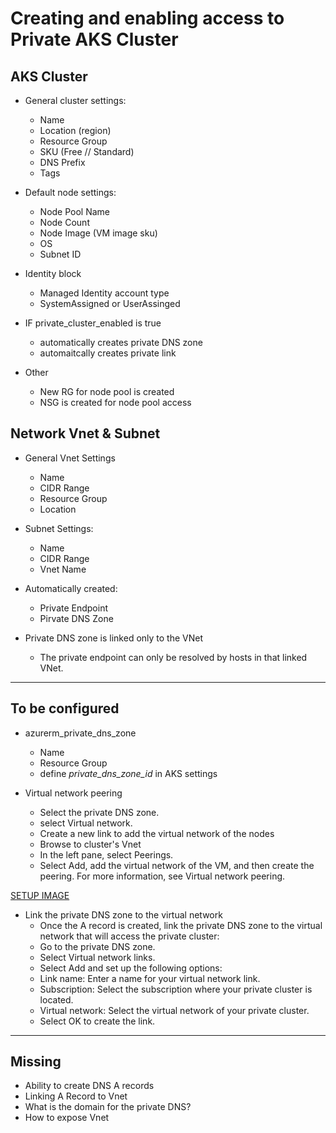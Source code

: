 # Creating and enabling access to Private AKS Cluster

## AKS Cluster
- General cluster settings:
    - Name
    - Location (region)
    - Resource Group
    - SKU (Free // Standard)
    - DNS Prefix
    - Tags

- Default node settings:
    - Node Pool Name
    - Node Count
    - Node Image (VM image sku)
    - OS
    - Subnet ID

- Identity block
    - Managed Identity account type
    - SystemAssigned or UserAssinged

- IF private_cluster_enabled is true
    - automatically creates private DNS zone
    - automaitcally creates private link

- Other
    - New RG for node pool is created
    - NSG is created for node pool access

## Network Vnet & Subnet
- General Vnet Settings
    - Name
    - CIDR Range
    - Resource Group
    - Location

- Subnet Settings:
    - Name
    - CIDR Range
    - Vnet Name

- Automatically created:
    - Private Endpoint
    - Pirvate DNS Zone

- Private DNS zone is linked only to the VNet 
    - The private endpoint can only be resolved by hosts in that linked VNet.

-------
## To be configured 
- azurerm_private_dns_zone
    - Name
    - Resource Group
    - define *private_dns_zone_id* in AKS settings

- Virtual network peering
    - Select the private DNS zone.
    - select Virtual network.
    - Create a new link to add the virtual network of the nodes 
    - Browse to cluster's Vnet
    - In the left pane, select Peerings.
    - Select Add, add the virtual network of the VM, and then create the peering. For more information, see Virtual network peering.

[SETUP IMAGE](https://learn.microsoft.com/en-gb/azure/aks/media/private-clusters/aks-private-hub-spoke.png)

- Link the private DNS zone to the virtual network
    - Once the A record is created, link the private DNS zone to the virtual network that will access the private cluster:
    - Go to the private DNS zone.
    - Select Virtual network links.
    - Select Add and set up the following options:
    - Link name: Enter a name for your virtual network link.
    - Subscription: Select the subscription where your private cluster is located.
    - Virtual network: Select the virtual network of your private cluster.
    - Select OK to create the link.

-------
## Missing
- Ability to create DNS A records
- Linking A Record to Vnet
- What is the domain for the private DNS?
- How to expose Vnet

